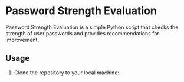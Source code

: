 # Password Strength Evaluation

Password Strength Evaluation is a simple Python script that checks the strength of user passwords and provides recommendations for improvement.

## Usage

1. Clone the repository to your local machine:

